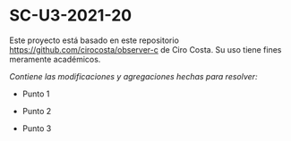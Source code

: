 # SC-U3-2021-20
Este proyecto está basado en este repositorio https://github.com/cirocosta/observer-c de Ciro Costa.
Su uso tiene fines meramente académicos.

*Contiene las modificaciones y agregaciones hechas para resolver:*

- Punto 1

- Punto 2

- Punto 3
